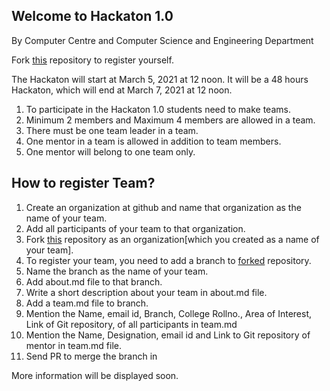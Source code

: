## Welcome to Hackaton 1.0

By Computer Centre and Computer Science and Engineering Department 

Fork [this](https://github.com/Computer-Science-and-Engineering-GNDEC/Hackathon-1.0) repository to register yourself.  

The Hackaton will start at March 5, 2021 at 12 noon. It will be a 48 hours Hackaton, which will end at March 7, 2021 at 12 noon.

1. To participate in the Hackaton 1.0 students need to make teams.
1. Minimum 2 members and Maximum 4 members are allowed in a team.
1. There must be one team leader in a team. 
1. One mentor in a team is allowed in addition to team members.
1. One mentor will belong to one team only.


## How to register Team?

1. Create an organization at github and name that organization as the name of your team.
1. Add all participants of your team to that organization. 
1. Fork [this](https://github.com/Computer-Science-and-Engineering-GNDEC/Hackathon-1.0) repository as an organization[which you created as a name of your team].
1. To register your team, you need to add a branch to [forked](https://github.com/Computer-Science-and-Engineering-GNDEC/Hackathon-1.0) repository.
1. Name the branch as the name of your team. 
1. Add about.md file to that branch.
1. Write a short description about your team in about.md file.
1. Add a team.md file to branch.
1. Mention the Name, email id, Branch, College Rollno., Area of Interest, Link of Git repository, of all participants in team.md
1. Mention the Name, Designation, email id and Link to Git repository of mentor in team.md file.
1. Send PR to merge the branch in 


More information will be displayed soon.
